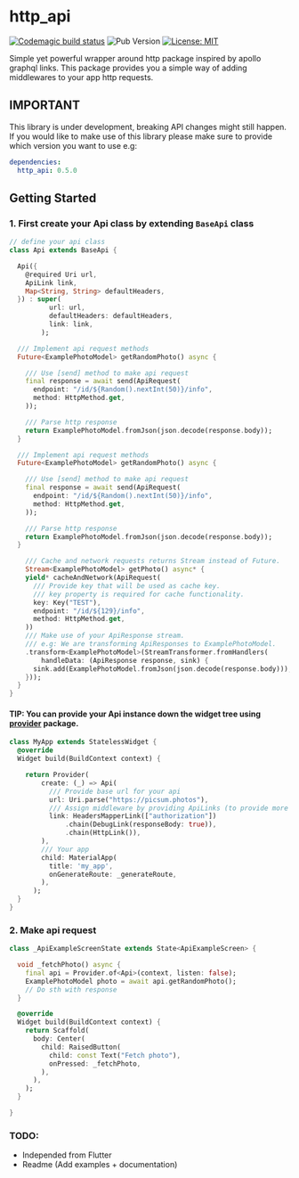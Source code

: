 # http_api
  
[![Codemagic build status](https://api.codemagic.io/apps/5e9c9c7a7af7f3ae2a99d6a0/5e9c9c7a7af7f3ae2a99d69f/status_badge.svg)](https://codemagic.io/apps/5e9c9c7a7af7f3ae2a99d6a0/5e9c9c7a7af7f3ae2a99d69f/latest_build)
![Pub Version](https://img.shields.io/pub/v/http_api?color=%230175c2)
[![License: MIT](https://img.shields.io/badge/license-MIT-purple.svg)](https://opensource.org/licenses/MIT)
  
Simple yet powerful wrapper around http package inspired by apollo graphql links. This package provides you a simple way of adding middlewares to your app http requests.

## IMPORTANT
This library is under development, breaking API changes might still happen. If you would like to make use of this library please make sure to provide which version you want to use e.g:
```yaml
dependencies:
  http_api: 0.5.0
```

## Getting Started

### 1. First create your Api class by extending `BaseApi` class
```dart
// define your api class
class Api extends BaseApi {

  Api({
    @required Uri url,
    ApiLink link,
    Map<String, String> defaultHeaders,
  }) : super(
          url: url,
          defaultHeaders: defaultHeaders,
          link: link,
        );

  /// Implement api request methods 
  Future<ExamplePhotoModel> getRandomPhoto() async {

    /// Use [send] method to make api request
    final response = await send(ApiRequest(
      endpoint: "/id/${Random().nextInt(50)}/info",
      method: HttpMethod.get,
    ));

    /// Parse http response
    return ExamplePhotoModel.fromJson(json.decode(response.body));
  }

  /// Implement api request methods 
  Future<ExamplePhotoModel> getRandomPhoto() async {

    /// Use [send] method to make api request
    final response = await send(ApiRequest(
      endpoint: "/id/${Random().nextInt(50)}/info",
      method: HttpMethod.get,
    ));

    /// Parse http response
    return ExamplePhotoModel.fromJson(json.decode(response.body));
  }

    /// Cache and network requests returns Stream instead of Future.
    Stream<ExamplePhotoModel> getPhoto() async* {
    yield* cacheAndNetwork(ApiRequest(
      /// Provide key that will be used as cache key.
      /// key property is required for cache functionality.
      key: Key("TEST"),
      endpoint: "/id/${129}/info",
      method: HttpMethod.get,
    ))
    /// Make use of your ApiResponse stream.
    /// e.g: We are transforming ApiResponses to ExamplePhotoModel.
    .transform<ExamplePhotoModel>(StreamTransformer.fromHandlers(
        handleData: (ApiResponse response, sink) {
      sink.add(ExamplePhotoModel.fromJson(json.decode(response.body)));
    }));
  }
}

```

#### TIP: You can provide your Api instance down the widget tree using [provider](https://pub.dev/packages/provider) package.
```dart
class MyApp extends StatelessWidget {
  @override
  Widget build(BuildContext context) {

    return Provider(
        create: (_) => Api(
          /// Provide base url for your api
          url: Uri.parse("https://picsum.photos"),
          /// Assign middleware by providing ApiLinks (to provide more than one middleware, chain them)
          link: HeadersMapperLink(["authorization"])
              .chain(DebugLink(responseBody: true)),
              .chain(HttpLink()),
        ),
        /// Your app
        child: MaterialApp(
          title: 'my_app',
          onGenerateRoute: _generateRoute,
        ),
      );
  }
}
```

### 2. Make api request
```dart
class _ApiExampleScreenState extends State<ApiExampleScreen> {

  void _fetchPhoto() async {
    final api = Provider.of<Api>(context, listen: false);
    ExamplePhotoModel photo = await api.getRandomPhoto();
    // Do sth with response
  }

  @override
  Widget build(BuildContext context) {
    return Scaffold(
      body: Center(
        child: RaisedButton(
          child: const Text("Fetch photo"),
          onPressed: _fetchPhoto,
        ),
      ),
    );
  }

}
```

### TODO:
- Independed from Flutter
- Readme (Add examples + documentation)